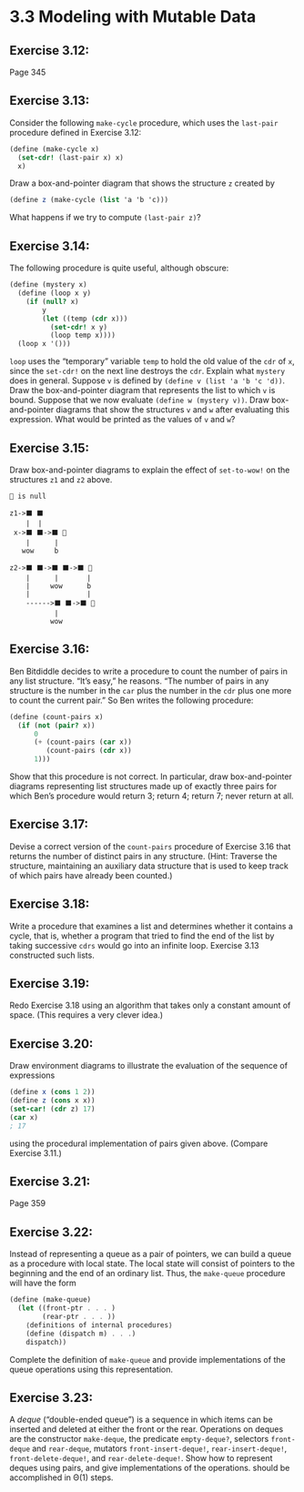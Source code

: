 # 3.3 Modeling with Mutable Data

## Exercise 3.12:

Page 345

## Exercise 3.13:

Consider the following `make-cycle` procedure, which uses the `last-pair` procedure defined in Exercise 3.12:

```scheme
(define (make-cycle x)
  (set-cdr! (last-pair x) x)
  x)
```

Draw a box-and-pointer diagram that shows the structure `z` created by

```scheme
(define z (make-cycle (list 'a 'b 'c)))
```

What happens if we try to compute `(last-pair z)`?

## Exercise 3.14:

The following procedure is quite useful, although obscure:

```scheme
(define (mystery x)
  (define (loop x y)
    (if (null? x)
        y
        (let ((temp (cdr x)))
          (set-cdr! x y)
          (loop temp x))))
  (loop x '()))
```

`loop` uses the “temporary” variable `temp` to hold the old value of the `cdr` of `x`, since the `set-cdr!` on the next line destroys the `cdr`. Explain what `mystery` does in general. Suppose `v` is defined by `(define v (list 'a 'b 'c 'd))`. Draw the box-and-pointer diagram that represents the list to which `v` is bound. Suppose that we now evaluate `(define w (mystery v))`. Draw box-and-pointer diagrams that show the structures `v` and `w` after evaluating this expression. What would be printed as the values of `v` and `w`?

## Exercise 3.15:

Draw box-and-pointer diagrams to explain the effect of `set-to-wow!` on the structures `z1` and `z2` above.

```
🛑 is null

z1->⬛ ⬛
    |  |
 x->⬛ ⬛->⬛ 🛑
    |      |
   wow     b

z2->⬛ ⬛->⬛ ⬛->⬛ 🛑
    |      |       |
    |     wow      b
    |              |
    ------>⬛ ⬛->⬛ 🛑
           |
          wow
```

## Exercise 3.16:

Ben Bitdiddle decides to write a procedure to count the number of pairs in any list structure. “It’s easy,” he reasons. “The number of pairs in any structure is the number in the `car` plus the number in the `cdr` plus one more to count the current pair.” So Ben writes the following procedure:

```scheme
(define (count-pairs x)
  (if (not (pair? x))
      0
      (+ (count-pairs (car x))
         (count-pairs (cdr x))
      1)))
```

Show that this procedure is not correct. In particular, draw box-and-pointer diagrams representing list structures made up of exactly three pairs for which Ben’s procedure would return 3; return 4; return 7; never return at all.

## Exercise 3.17:

Devise a correct version of the `count-pairs` procedure of Exercise 3.16 that returns the number of distinct pairs in any structure. (Hint: Traverse the structure, maintaining an auxiliary data structure that is used to keep track of which pairs have already been counted.)

## Exercise 3.18:

Write a procedure that examines a list and determines whether it contains a cycle, that is, whether a program that tried to find the end of the list by taking successive `cdrs` would go into an infinite loop. Exercise 3.13 constructed such lists.

## Exercise 3.19:

Redo Exercise 3.18 using an algorithm that takes only a constant amount of space. (This requires a very clever idea.)

## Exercise 3.20:

Draw environment diagrams to illustrate the evaluation of the sequence of expressions

```scheme
(define x (cons 1 2))
(define z (cons x x))
(set-car! (cdr z) 17)
(car x)
; 17
```

using the procedural implementation of pairs given above. (Compare Exercise 3.11.)

## Exercise 3.21:

Page 359

## Exercise 3.22:

Instead of representing a queue as a pair of pointers, we can build a queue as a procedure with local state. The local state will consist of pointers to the beginning and the end of an ordinary list. Thus, the `make-queue` procedure will have the form

```scheme
(define (make-queue)
  (let ((front-ptr . . . )
        (rear-ptr . . . ))
    ⟨definitions of internal procedures⟩
    (define (dispatch m) . . .)
    dispatch))
```

Complete the definition of `make-queue` and provide implementations of the queue operations using this representation.

## Exercise 3.23:

A *deque* (“double-ended queue”) is a sequence in which items can be inserted and deleted at either the front or the rear. Operations on deques are the constructor `make-deque`, the predicate `empty-deque?`, selectors `front-deque` and `rear-deque`, mutators `front-insert-deque!`, `rear-insert-deque!`, `front-delete-deque!`, and `rear-delete-deque!`. Show how to represent deques using pairs, and give implementations of the operations. should be accomplished in Θ(1) steps.
